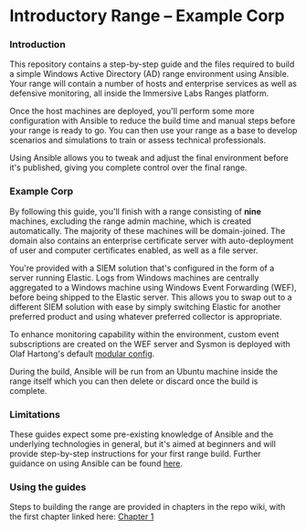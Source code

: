 # Introductory Range – Example Corp

### Introduction

This repository contains a step-by-step guide and the files required to build a simple Windows Active Directory (AD) range environment using Ansible. Your range will contain a number of hosts and enterprise services as well as defensive monitoring, all inside the Immersive Labs Ranges platform.

Once the host machines are deployed, you'll perform some more configuration with Ansible to reduce the build time and manual steps before your range is ready to go. You can then use your range as a base to develop scenarios and simulations to train or assess technical professionals.

Using Ansible allows you to tweak and adjust the final environment before it's published, giving you complete control over the final range.


### Example Corp

By following this guide, you'll finish with a range consisting of **nine** machines, excluding the range admin machine, which is created automatically. The majority of these machines will be domain-joined. The domain also contains an enterprise certificate server with auto-deployment of user and computer certificates enabled, as well as a file server.

You're provided with a SIEM solution that's configured in the form of a server running Elastic. Logs from Windows machines are centrally aggregated to a Windows machine using Windows Event Forwarding (WEF), before being shipped to the Elastic server. This allows you to swap out to a different SIEM solution with ease by simply switching Elastic for another preferred product and using whatever preferred collector is appropriate.

To enhance monitoring capability within the environment, custom event subscriptions are created on the WEF server and Sysmon is deployed with Olaf Hartong's default [modular config](https://github.com/olafhartong/sysmon-modular/blob/master/sysmonconfig.xml).

During the build, Ansible will be run from an Ubuntu machine inside the range itself which you can then delete or discard once the build is complete.


### Limitations

These guides expect some pre-existing knowledge of Ansible and the underlying technologies in general, but it's aimed at beginners and will provide step-by-step instructions for your first range build. Further guidance on using Ansible can be found [here](https://docs.ansible.com/ansible/latest/getting_started/introduction.html).


### Using the guides

Steps to building the range are provided in chapters in the repo wiki, with the first chapter linked here: [Chapter 1](../../wiki/Chapter-1)
